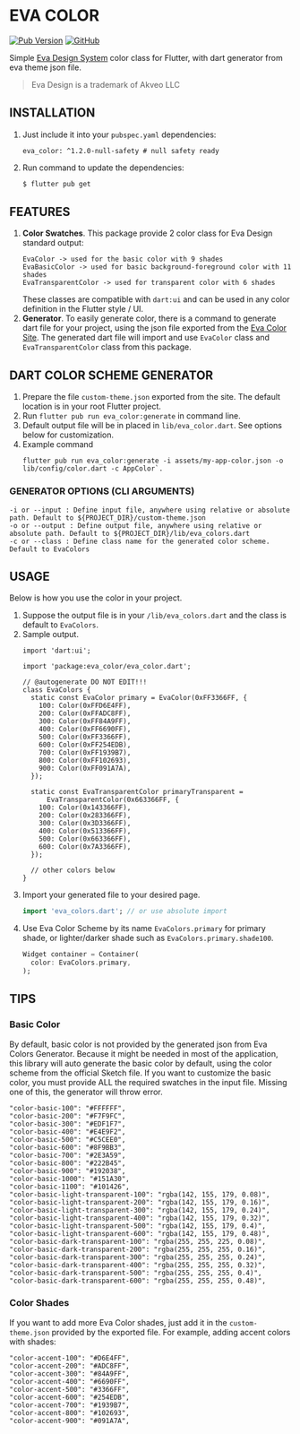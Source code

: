 # EVA COLOR

[![Pub Version](https://img.shields.io/pub/v/eva_color)](https://pub.dev/packages/eva_color)
[![GitHub](https://img.shields.io/github/license/glovory/flutter_eva_color)](https://opensource.org/licenses/BSD-2-Clause)

Simple [Eva Design System](https://eva.design) color class for Flutter,
with dart generator from eva theme json file.

> Eva Design is a trademark of Akveo LLC

## INSTALLATION

1. Just include it into your `pubspec.yaml` dependencies:
   ```
   eva_color: ^1.2.0-null-safety # null safety ready
   ```
2. Run command to update the dependencies:
   ```bash
   $ flutter pub get
   ```

## FEATURES

1. __Color Swatches__. This package provide 2 color class for Eva Design
   standard output:
   ```
   EvaColor -> used for the basic color with 9 shades
   EvaBasicColor -> used for basic background-foreground color with 11 shades
   EvaTransparentColor -> used for transparent color with 6 shades
   ```
   These classes are compatible with `dart:ui` and can be used in any
   color definition in the Flutter style / UI.
2. __Generator__. To easily generate color, there is a command to
   generate dart file for your project, using the json file exported
   from the [Eva Color Site](https://colors.eva.design/). The generated
   dart file will import and use `EvaColor` class and
   `EvaTransparentColor` class from this package.

## DART COLOR SCHEME GENERATOR

1. Prepare the file `custom-theme.json` exported from the site. The
   default location is in your root Flutter project.
2. Run `flutter pub run eva_color:generate` in command line.
3. Default output file will be in placed in `lib/eva_color.dart`. See
   options below for customization.
4. Example command
   ```
   flutter pub run eva_color:generate -i assets/my-app-color.json -o lib/config/color.dart -c AppColor`.
   ```

### GENERATOR OPTIONS (CLI ARGUMENTS)

```
-i or --input : Define input file, anywhere using relative or absolute path. Default to ${PROJECT_DIR}/custom-theme.json
-o or --output : Define output file, anywhere using relative or absolute path. Default to ${PROJECT_DIR}/lib/eva_colors.dart
-c or --class : Define class name for the generated color scheme. Default to EvaColors
```

## USAGE

Below is how you use the color in your project.

1. Suppose the output file is in your `/lib/eva_colors.dart` and the
   class is default to `EvaColors`.
2. Sample output.
   ```
   import 'dart:ui';

   import 'package:eva_color/eva_color.dart';
    
   // @autogenerate DO NOT EDIT!!!
   class EvaColors {
     static const EvaColor primary = EvaColor(0xFF3366FF, {
       100: Color(0xFFD6E4FF),
       200: Color(0xFFADC8FF),
       300: Color(0xFF84A9FF),
       400: Color(0xFF6690FF),
       500: Color(0xFF3366FF),
       600: Color(0xFF254EDB),
       700: Color(0xFF1939B7),
       800: Color(0xFF102693),
       900: Color(0xFF091A7A),
     });
    
     static const EvaTransparentColor primaryTransparent =
         EvaTransparentColor(0x663366FF, {
       100: Color(0x143366FF),
       200: Color(0x283366FF),
       300: Color(0x3D3366FF),
       400: Color(0x513366FF),
       500: Color(0x663366FF),
       600: Color(0x7A3366FF),
     });
    
     // other colors below
   }
   ```
3. Import your generated file to your desired page.
   ```dart
   import 'eva_colors.dart'; // or use absolute import
   ```
4. Use Eva Color Scheme by its name `EvaColors.primary` for primary
   shade, or lighter/darker shade such as `EvaColors.primary.shade100`.
   ```dart
   Widget container = Container(
     color: EvaColors.primary,
   );
   ```

## TIPS

### Basic Color

By default, basic color is not provided by the generated json from Eva Colors Generator. Because it might be needed in most of the application, this library will auto generate the basic color by default, using the color scheme from the official Sketch file. If you want to customize the basic color, you must provide ALL the required swatches in the input file. Missing one of this, the generator will throw error.

```
"color-basic-100": "#FFFFFF",
"color-basic-200": "#F7F9FC",
"color-basic-300": "#EDF1F7",
"color-basic-400": "#E4E9F2",
"color-basic-500": "#C5CEE0",
"color-basic-600": "#8F9BB3",
"color-basic-700": "#2E3A59",
"color-basic-800": "#222B45",
"color-basic-900": "#192038",
"color-basic-1000": "#151A30",
"color-basic-1100": "#101426",
"color-basic-light-transparent-100": "rgba(142, 155, 179, 0.08)",
"color-basic-light-transparent-200": "rgba(142, 155, 179, 0.16)",
"color-basic-light-transparent-300": "rgba(142, 155, 179, 0.24)",
"color-basic-light-transparent-400": "rgba(142, 155, 179, 0.32)",
"color-basic-light-transparent-500": "rgba(142, 155, 179, 0.4)",
"color-basic-light-transparent-600": "rgba(142, 155, 179, 0.48)",
"color-basic-dark-transparent-100": "rgba(255, 255, 225, 0.08)",
"color-basic-dark-transparent-200": "rgba(255, 255, 255, 0.16)",
"color-basic-dark-transparent-300": "rgba(255, 255, 255, 0.24)",
"color-basic-dark-transparent-400": "rgba(255, 255, 255, 0.32)",
"color-basic-dark-transparent-500": "rgba(255, 255, 255, 0.4)",
"color-basic-dark-transparent-600": "rgba(255, 255, 255, 0.48)",
```

### Color Shades

If you want to add more Eva Color shades, just add it in the
`custom-theme.json` provided by the exported file. For example, adding
accent colors with shades:

```
"color-accent-100": "#D6E4FF",
"color-accent-200": "#ADC8FF",
"color-accent-300": "#84A9FF",
"color-accent-400": "#6690FF",
"color-accent-500": "#3366FF",
"color-accent-600": "#254EDB",
"color-accent-700": "#1939B7",
"color-accent-800": "#102693",
"color-accent-900": "#091A7A",
```

